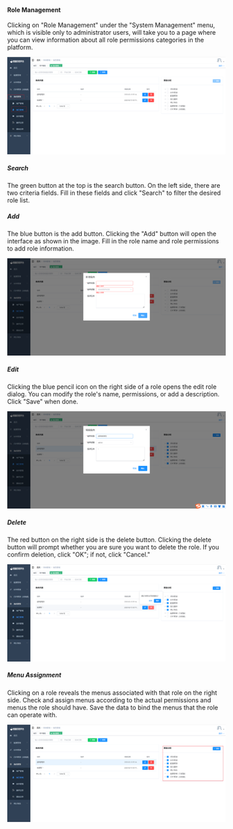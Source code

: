 #### Role Management

Clicking on "Role Management" under the "System Management" menu, which is visible only to administrator users, will take you to a page where you can view information about all role permissions categories in the platform.

![image-20230620182513207](../../../../images/whalealDataImages/image-20230620182513207.png)

##### Search

The green button at the top is the search button. On the left side, there are two criteria fields. Fill in these fields and click "Search" to filter the desired role list.

##### Add

The blue button is the add button. Clicking the "Add" button will open the interface as shown in the image. Fill in the role name and role permissions to add role information.

![image-20230620182736949](../../../../images/whalealDataImages/image-20230620182736949.png)

##### Edit

Clicking the blue pencil icon on the right side of a role opens the edit role dialog. You can modify the role's name, permissions, or add a description. Click "Save" when done.

![image-20230620182754102](../../../../images/whalealDataImages/image-20230620182754102.png)

##### Delete

The red button on the right side is the delete button. Clicking the delete button will prompt whether you are sure you want to delete the role. If you confirm deletion, click "OK"; if not, click "Cancel."

![image-20230620182902204](../../../../images/whalealDataImages/image-20230620182902204.png)

##### Menu Assignment

Clicking on a role reveals the menus associated with that role on the right side. Check and assign menus according to the actual permissions and menus the role should have. Save the data to bind the menus that the role can operate with.

![image-20230620182949722](../../../../images/whalealDataImages/image-20230620182949722.png)